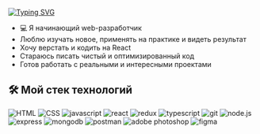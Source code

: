 [![Typing SVG](https://readme-typing-svg.herokuapp.com?color=000000&lines=Привет,+меня+зовут+Евгений!👋&size=25&width=500&repeat=false&duration=3000&height=40)](https://git.io/typing-svg)
- 💻 Я начинающий web-разработчик
- Люблю изучать новое, применять на практике и видеть результат
- Хочу верстать и кодить на React
- Стараюсь писать чистый и оптимизированный код
- Готов работать с реальными и интересными проектами

## 🛠 Мой стек технологий

<p>
  <img src="https://img.shields.io/badge/HTML5-E34F26?style=for-the-badge&logo=html5&logoColor=white" alt="HTML">
  <img src="https://img.shields.io/badge/CSS3-1572B6?style=for-the-badge&logo=css3&logoColor=white" alt="CSS">
  <img src="https://img.shields.io/badge/javascript-F7DF1E?style=for-the-badge&logo=javascript&logoColor=black" alt="javascript">
  <img src="https://img.shields.io/badge/react-61DAFB?style=for-the-badge&logo=react&logoColor=black" alt="react">
  <img src="https://img.shields.io/badge/redux-764ABC?style=for-the-badge&logo=redux&logoColor=white" alt="redux">
  <img src="https://img.shields.io/badge/typescript-3178C6?style=for-the-badge&logo=typescript&logoColor=white" alt="typescript">
  <img src="https://img.shields.io/badge/git-F05032?style=for-the-badge&logo=git&logoColor=white" alt="git">
  <img src="https://img.shields.io/badge/node.js-339933?style=for-the-badge&logo=nodedotjs&logoColor=white" alt="node.js">
  <img src="https://img.shields.io/badge/express-000000?style=for-the-badge&logo=express&logoColor=white" alt="express">
  <img src="https://img.shields.io/badge/mongodb-47A248?style=for-the-badge&logo=mongodb&logoColor=white" alt="mongodb">
  <img src="https://img.shields.io/badge/postman-FF6C37?style=for-the-badge&logo=postman&logoColor=white" alt="postman">
  <img src="https://img.shields.io/badge/adobe photoshop-31A8FF?style=for-the-badge&logo=adobephotoshop&logoColor=white" alt="adobe photoshop">
  <img src="https://img.shields.io/badge/figma-F24E1E?style=for-the-badge&logo=figma&logoColor=white" alt="figma">
</p>

